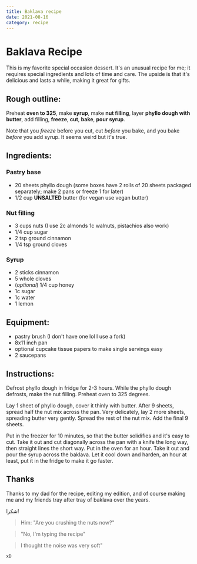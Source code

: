 ```yaml
---
title: Baklava recipe
date: 2021-08-16
category: recipe
---
```


# Baklava Recipe

This is my favorite special occasion dessert. It's an unusual recipe for me; it requires special ingredients and lots of time and care. The upside is that it's delicious and lasts a while, making it great for gifts.

## Rough outline:

Preheat **oven to 325**, make **syrup**, make **nut filling**, layer **phyllo dough with butter**, add filling, **freeze**, **cut**, **bake**, **pour syrup**.

Note that you *freeze* before you cut, cut *before* you bake, and you bake *before* you add syrup. It seems weird but it's true.

## Ingredients:

### Pastry base
- 20 sheets phyllo dough (some boxes have 2 rolls of 20 sheets packaged separately; make 2 pans or freeze 1 for later)
- 1/2 cup **UNSALTED** butter (for vegan use vegan butter)

### Nut filling
- 3 cups nuts (I use 2c almonds 1c walnuts, pistachios also work)
- 1/4 cup sugar
- 2 tsp ground cinnamon
- 1/4 tsp ground cloves

### Syrup
- 2 sticks cinnamon
- 5 whole cloves
- (*optional*) 1/4 cup honey
- 1c sugar
- 1c water
- 1 lemon

## Equipment:

- pastry brush (I don't have one lol I use a fork)
- 8x11 inch pan
- optional cupcake tissue papers to make single servings easy
- 2 saucepans

## Instructions:

Defrost phyllo dough in fridge for 2-3 hours. While the phyllo dough defrosts, make the nut filling. Preheat oven to 325 degrees.

Lay 1 sheet of phyllo dough, cover it thinly with butter. After 9 sheets, spread half the nut mix across the pan. Very delicately, lay 2 more sheets, spreading butter very gently. Spread the rest of the nut mix. Add the final 9 sheets.

Put in the freezer for 10 minutes, so that the butter solidifies and it's easy to cut. Take it out and cut diagonally across the pan with a knife the long way, then straight lines the short way. Put in the oven for an hour. Take it out and pour the syrup across the baklava. Let it cool down and harden, an hour at least, put it in the fridge to make it go faster.

## Thanks

Thanks to my dad for the recipe, editing my edition, and of course making me and my friends tray after tray of baklava over the years.

شكرا!

> Him: "Are you crushing the nuts now?"

> "No, I'm typing the recipe"

> I thought the noise was very soft"

`xD`
